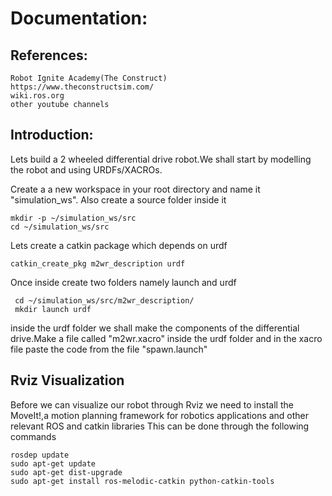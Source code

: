 # Documentation:

## References:
    Robot Ignite Academy(The Construct)
    https://www.theconstructsim.com/
    wiki.ros.org
    other youtube channels

## Introduction:
Lets build a 2 wheeled differential drive robot.We shall start by modelling the robot and using URDFs/XACROs.

Create a a new workspace in your root directory and name it "simulation_ws".
Also create a source folder inside it 

    mkdir -p ~/simulation_ws/src
    cd ~/simulation_ws/src

Lets create a catkin package which depends on urdf

    catkin_create_pkg m2wr_description urdf
    
Once inside create two folders namely launch and urdf

     cd ~/simulation_ws/src/m2wr_description/
     mkdir launch urdf
    
inside the urdf folder we shall make the components of the differential drive.Make a file called "m2wr.xacro" inside the urdf folder and in the xacro file paste the code from the file "spawn.launch"

## Rviz Visualization
Before we can visualize our robot through Rviz we need to install the MoveIt!,a motion planning framework for robotics applications and other relevant ROS and catkin libraries
This can be done through the following commands

    rosdep update
    sudo apt-get update
    sudo apt-get dist-upgrade
    sudo apt-get install ros-melodic-catkin python-catkin-tools

## 